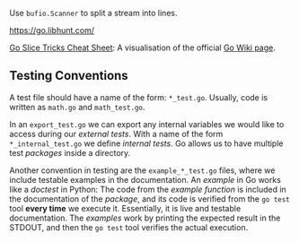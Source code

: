 Use `bufio.Scanner` to split a stream into lines.

https://go.libhunt.com/

[Go Slice Tricks Cheat Sheet](https://ueokande.github.io/go-slice-tricks/):
A visualisation of the official [Go Wiki page](https://ueokande.github.io/go-slice-tricks/).

Testing Conventions
-------------------

A test file should have a name of the form: `*_test.go`.
Usually, code is written as `math.go` and `math_test.go`.

In an `export_test.go` we can export any internal variables we would like to
access during our _external tests_.
With a name of the form `*_internal_test.go` we define _internal tests_.
Go allows us to have multiple test _packages_ inside a directory.

Another convention in testing are the `example_*_test.go` files, where we
include testable examples in the documentation.
An _example_ in Go works like a _doctest_ in Python:
The code from the _example function_ is included in the documentation of the
_package_, and its code is verified from the `go test` tool **every time** we
execute it.  Essentially, it is live and testable documentation.
The _examples_ work by printing the expected result in the STDOUT, and then
the `go test` tool verifies the actual execution.
